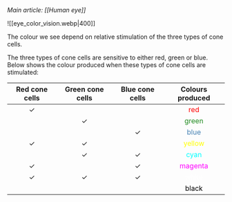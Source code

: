 *Main article: [[Human eye]]*

![[eye_color_vision.webp|400]]

The colour we see depend on <span class="hi-green">relative stimulation</span> of the three types of cone cells.

The three types of cone cells are sensitive to either red, green or blue. Below shows the colour produced when these types of cone cells are stimulated:

| Red cone cells | Green cone cells | Blue cone cells | Colours produced |
| :--: | :--: | :--: | :--: |
| ✓ | | | <span style="color: red">red</span> |
| | ✓ | | <span style="color: forestgreen">green</span> |
| | | ✓ | <span style="color: steelblue">blue</span> |
| ✓ | ✓ | | <span style="color: yellow">yellow</span> |
| | ✓ | ✓ | <span style="color: cyan">cyan</span> |
| ✓ | | ✓ | <span style="color: magenta">magenta</span> |
| ✓ | ✓ | ✓ | <span style="color: white">white</span> |
| | | | <span style="color: black; background-color: white">black</span> |
